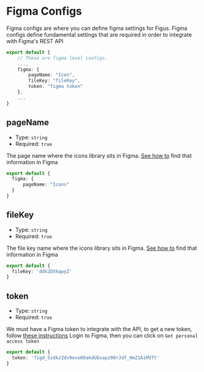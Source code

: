 # Figma Configs

Figma configs are where you can define figma settings for Figus. Figma configs define fundamental settings that are required in order to integrate with Figma's REST API

```ts
export default {
    // These are figma level configs.
    ...,
    figma: {
        pageName: "Icon",
        fileKey: "fileKey",
        token: "figma token"
    },
    ...
}
```

## pageName

- Type: `string`
- Required: `true`

The page name where the icons library sits in Figma. [See how to](../guide/figma.md) find that information in Figma

```ts
export default {
  figma: {
      pageName: "Icons"
  }
}
```

## fileKey

- Type: `string`
- Required: `true`

The file key name where the icons library sits in Figma. [See how to](../guide/figma.md) find that information in Figma

```ts
export default {
  fileKey: 'ddk2DXkqwyZ'
}
```

## token

- Type: `string`
- Required: `true`

We must have a Figma token to integrate with the API, to get a new token, follow [these instructions](https://www.figma.com/developers/api)
Login to Figma, then you can click on `Get personal access token`

```ts
export default {
  token: 'figd_5zdkzZdv9evo00akdUGxapz90rJdf_HmZ1AiMVTt'
}
```
